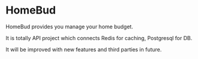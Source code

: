 # HomeBud
HomeBud provides you manage your home budget.

It is totally API project which connects Redis for caching, Postgresql for DB. 

It will be improved with new features and third parties in future. 


